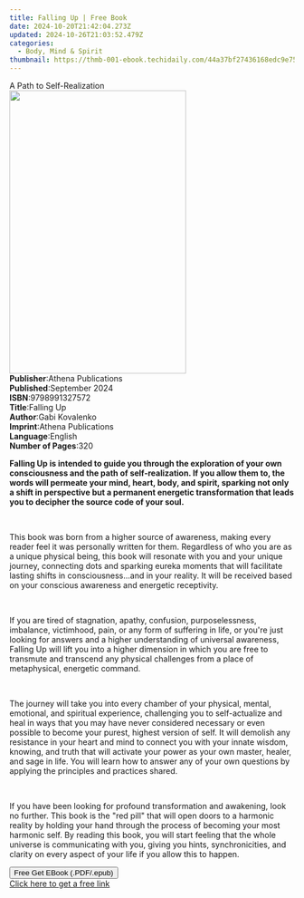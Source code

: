 ```yaml
---
title: Falling Up | Free Book
date: 2024-10-20T21:42:04.273Z
updated: 2024-10-26T21:03:52.479Z
categories:
  - Body, Mind & Spirit
thumbnail: https://thmb-001-ebook.techidaily.com/44a37bf27436168edc9e75674a8fbcd468c485566f16198e9ea18079a675cca3.jpg
---
```

<main id="book-container">
  <div class="flex flex-col">
    <div class="book-brief flex-1 py-6 px-4 sm:p-6 md:py-10 md:px-8">
      <!-- brief-->
      <div class="book-brief-main">A Path to Self-Realization</div>
    </div>
    <div
      class="book-meta-info flex-1 grid gap-4 col-start-1 col-end-3 row-start-1 sm:mb-6 sm:grid-cols-4 lg:gap-6 lg:col-start-2 lg:row-end-6 lg:row-span-6 lg:mb-0"
    >
      <div
        class="book-meta-info-left place-content-center mt-4 p-4 text-sm leading-6 col-start-2 col-span-2 dark:text-slate-400"
      >
        <img
          class="w-full h-500 object-cover rounded-lg sm:h-255 sm:col-span-2 lg:col-span-full"
          src="https://img-001-ebook.techidaily.com/ed867bc172b7f4c9324539d1d56ce9dfc961a25266e7fdad3bf01d9f21abdfcb.jpg"
          alt=""
          width="312"
          height="500"
        />
      </div>
      <div
        class="book-meta-info-right mt-2 col-start-1 row-start-2 col-span-3 self-center"
      >
        <!-- meta data  -->
        <div class="flex flex-col px-4 md:px-8">
          <div class="flex-1">
            <strong>Publisher</strong>:<span class="px-2"
              >Athena Publications</span
            >
          </div>
          <div class="flex-1">
            <strong>Published</strong>:<span class="px-2">September 2024</span>
          </div>
          <div class="flex-1">
            <strong>ISBN</strong>:<span class="px-2">9798991327572</span>
          </div>
          <div class="flex-1">
            <strong>Title</strong>:<span class="px-2">Falling Up</span>
          </div>
          <div class="flex-1">
            <strong>Author</strong>:<span class="px-2">Gabi Kovalenko</span>
          </div>
          <div class="flex-1">
            <strong>Imprint</strong>:<span class="px-2"
              >Athena Publications</span
            >
          </div>
          <div class="flex-1">
            <strong>Language</strong>:<span class="px-2">English</span>
          </div>
          <div class="flex-1">
            <strong>Number of Pages</strong>:<span class="px-2">320</span>
          </div>
        </div>
      </div>
    </div>
    <div class="book-description flex-1 py-6 px-4 sm:p-6 md:py-10 md:px-8">
      <div class="book-description-main">
        <div accordion-content="" id="description">
          <p data-sleek-node-id="930600">
            <strong
              >Falling Up is intended to guide you through the exploration of
              your own consciousness and the path of self-realization. If you
              allow them to, the words will permeate your mind, heart, body, and
              spirit, sparking not only a shift in perspective but a permanent
              energetic transformation that leads you to decipher the source
              code of your soul.
            </strong>
          </p>
          <p data-sleek-node-id="930600"><br /></p>
          <p data-sleek-node-id="930600">
            This book was born from a higher source of awareness, making every
            reader feel it was personally written for them. Regardless of who
            you are as a unique physical being, this book will resonate with you
            and your unique journey, connecting dots and sparking eureka moments
            that will facilitate lasting shifts in consciousness...and in your
            reality. It will be received based on your conscious awareness and
            energetic receptivity.
          </p>
          <p data-sleek-node-id="930600"><br /></p>
          <p data-sleek-node-id="930600">
            If you are tired of stagnation, apathy, confusion, purposelessness,
            imbalance, victimhood, pain, or any form of suffering in life, or
            you're just looking for answers and a higher understanding of
            universal awareness, Falling Up will lift you into a higher
            dimension in which you are free to transmute and transcend any
            physical challenges from a place of metaphysical, energetic command.
          </p>
          <p data-sleek-node-id="930600"><br /></p>
          <p data-sleek-node-id="930600">
            The journey will take you into every chamber of your physical,
            mental, emotional, and spiritual experience, challenging you to
            self-actualize and heal in ways that you may have never considered
            necessary or even possible to become your purest, highest version of
            self. It will demolish any resistance in your heart and mind to
            connect you with your innate wisdom, knowing, and truth that will
            activate your power as your own master, healer, and sage in life.
            You will learn how to answer any of your own questions by applying
            the principles and practices shared.
          </p>
          <p data-sleek-node-id="930600"><br /></p>
          <p data-sleek-node-id="930600">
            If you have been looking for profound transformation and awakening,
            look no further. This book is the "red pill" that will open doors to
            a harmonic reality by holding your hand through the process of
            becoming your most harmonic self. By reading this book, you will
            start feeling that the whole universe is communicating with you,
            giving you hints, synchronicities, and clarity on every aspect of
            your life if you allow this to happen.
          </p>
        </div>
        <div class="accordion-fader"></div>
      </div>
    </div>
    <div class="book-excerpts flex-1 py-6 px-4 sm:p-6 md:py-10 md:px-8"></div>
    <div
      class="book-about-author flex-1 py-6 px-4 sm:p-6 md:py-10 md:px-8"
    ></div>
    <div class="book-free-get flex-1 py-6 px-4 sm:p-6 md:py-10 md:px-8">
      <button
        id="btn-free-get"
        class="bg-blue-500 hover:bg-blue-700 text-white font-bold py-2 px-4 rounded"
      >
        Free Get EBook (.PDF/.epub)
      </button>
      <div id="countdown-display" class="px-2 text-lg mt-2"></div>
      <a
        id="free-link"
        class="hidden bg-blue-500 hover:bg-blue-700 text-white font-bold py-2 px-4 rounded"
        href="https://www.ebooks.com/en-us/book/211448712/falling-up/gabi-kovalenko/"
        target="_blank"
        >Click here to get a free link</a
      >
    </div>
    <script>
      let countdownTime = 0;
      let countdownInterval = null;
      document
        .getElementById('btn-free-get')
        .addEventListener('click', startCountdown);
      function startCountdown() {
        countdownTime = new Date().getTime() + 60000 * 3;
        countdownInterval = setInterval(updateCountdown, 1000);
        document.getElementById('btn-free-get').disabled = true;
        document
          .getElementById('btn-free-get')
          .classList.add('bg-gray-500', 'cursor-not-allowed');
      }
      function updateCountdown() {
        let currentTime = new Date().getTime();
        let timeLeft = countdownTime - currentTime;
        let secondsLeft = Math.floor(timeLeft / 1000);
        document.getElementById('countdown-display').innerHTML =
          `Remaining time: ${secondsLeft} seconds.`;
        if (secondsLeft <= 0) {
          clearInterval(countdownInterval);
          document.getElementById('btn-free-get').classList.add('hidden');
          document.getElementById('free-link').classList.remove('hidden');
          document.getElementById('countdown-display').innerHTML = '';
        }
      }
    </script>
  </div>
</main>

<ins class="adsbygoogle"
      style="display:block"
      data-ad-client="ca-pub-7571918770474297"
      data-ad-slot="8358498916"
      data-ad-format="auto"
      data-full-width-responsive="true"></ins>
    